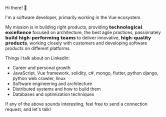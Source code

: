 Hi there! 👋

I'm a software developer, primarily working in the Vue ecosystem.

My mission is in building right products, providing 𝘁𝗲𝗰𝗵𝗻𝗼𝗹𝗼𝗴𝗶𝗰𝗮𝗹 𝗲𝘅𝗰𝗲𝗹𝗹𝗲𝗻𝗰𝗲 focused on architecture, the best agile practices, passionately 𝗯𝘂𝗶𝗹𝗱 𝗵𝗶𝗴𝗵-𝗽𝗲𝗿𝗳𝗼𝗿𝗺𝗶𝗻𝗴 𝘁𝗲𝗮𝗺𝘀 to deliver innovative, 𝗵𝗶𝗴𝗵-𝗾𝘂𝗮𝗹𝗶𝘁𝘆 𝗽𝗿𝗼𝗱𝘂𝗰𝘁𝘀, working closely with customers and developing software products on different platforms.

Things I talk about on LinkedIn:
- Career and personal growth
- JavaScript, Vue framework, solidity, c#, mongo, flutter, python django, python web crawler, linux
- Software engineering and architecture 
- Distributed systems and how to build them
- Databases and optimization techniques

If any of the above sounds interesting, feel free to send a connection request, and let's talk!
